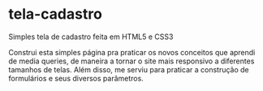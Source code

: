 # tela-cadastro
Simples tela de cadastro feita em HTML5 e CSS3

Construi esta simples página pra praticar os novos conceitos que aprendi de media queries, de maneira a tornar o site mais responsivo a diferentes tamanhos de telas. Além disso, me serviu para praticar a construção de formulários e seus diversos parâmetros.
